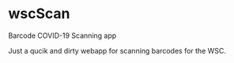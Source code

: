 # wscScan
Barcode COVID-19 Scanning app

Just a qucik and dirty webapp for scanning barcodes for the WSC. 
